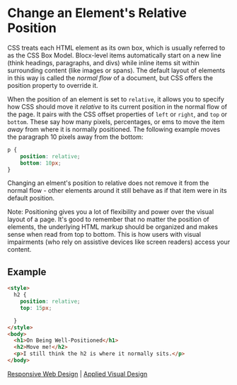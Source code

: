 # Change an Element's Relative Position

CSS treats each HTML element as its own box, which is usually referred to as the CSS Box Model. Blocx-level items automatically start on a new line (think headings, paragraphs, and divs) while inline items sit within surrounding content (like images or spans). The default layout of elements in this way is called the *normal flow* of a document, but CSS offers the position property to override it.

When the position of an element is set to `relative`, it allows you to specify how CSS should move it *relative* to its current position in the normal flow of the page. It pairs with the CSS offset properties of `left` or `right`, and `top` or `bottom`. These say how many pixels, percentages, or ems to move the item *away* from where it is normally positioned. The following example moves the paragraph 10 pixels away from the bottom:

```css
p {
    position: relative;
    bottom: 10px;
}
```

Changing an elment's position to relative does not remove it from the normal flow - other elements around it still behave as if that item were in its default position.

Note: Positioning gives you a lot of flexibility and power over the visual layout of a page. It's good to remember that no matter the position of elements, the underlying HTML markup should be organized and makes sense when read from top to bottom. This is how users with visual impairments (who rely on assistive devices like screen readers) access your content.

## Example

```html
<style>
  h2 {
    position: relative;
    top: 15px;

  }
</style>
<body>
  <h1>On Being Well-Positioned</h1>
  <h2>Move me!</h2>
  <p>I still think the h2 is where it normally sits.</p>
</body>
```

[Responsive Web Design](../responsive-web-design.md) | [Applied Visual Design](../applied-visual-design.md)